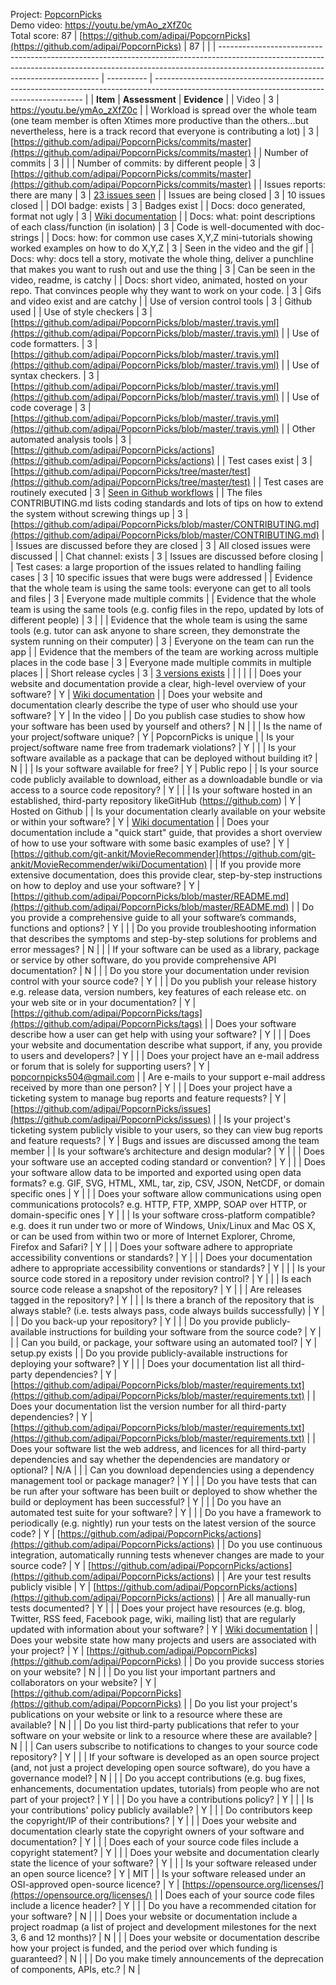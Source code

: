Project: [PopcornPicks](https://github.com/adipai/PopcornPicks)  
Demo video: https://youtu.be/ymAo_zXfZ0c <br/>
Total score: 87
| [https://github.com/adipai/PopcornPicks](https://github.com/adipai/PopcornPicks)                                                                                                                             | 87         |                                                                                                                                            |
| ------------------------------------------------------------------------------------------------------------------------------------------------------------------------------------------------------------ | ---------- | ------------------------------------------------------------------------------------------------------------------------------------------ |
| **Item**                                                                                                                                                                                                        | **Assessment** | **Evidence**                                                                                                                                   |
| Video                                                                                                                                                                                                        | 3          | https://youtu.be/ymAo_zXfZ0c                                                                                                                                          |
| Workload is spread over the whole team (one team member is often Xtimes more productive than the others...but nevertheless, here is a track record that everyone is contributing a lot)                      | 3          | [https://github.com/adipai/PopcornPicks/commits/master](https://github.com/adipai/PopcornPicks/commits/master)                             |
| Number of commits                                                                                                                                                                                            | 3          |                                                                                                                                            |
| Number of commits: by different people                                                                                                                                                                       | 3          | [https://github.com/adipai/PopcornPicks/commits/master](https://github.com/adipai/PopcornPicks/commits/master)                             |
| Issues reports: there are many                                                                                                                                                                               | 3          | [23 issues seen](https://github.com/adipai/PopcornPicks/issues)                                                                            |
| Issues are being closed                                                                                                                                                                                      | 3          | 10 issues closed                                                                                                                           |
| DOI badge: exists                                                                                                                                                                                            | 3          | Badges exist                                                                                                                               |
| Docs: doco generated, format not ugly                                                                                                                                                                        | 3          | [Wiki documentation](https://github.com/adipai/PopcornPicks/wiki)                                                                          |
| Docs: what: point descriptions of each class/function (in isolation)                                                                                                                                         | 3          | Code is well-documented with doc-strings                                                                                                   |
| Docs: how: for common use cases X,Y,Z mini-tutorials showing worked examples on how to do X,Y,Z                                                                                                              | 3          | Seen in the video and the gif                                                                                                              |
| Docs: why: docs tell a story, motivate the whole thing, deliver a punchline that makes you want to rush out and use the thing                                                                                | 3          | Can be seen in the video, readme, is catchy                                                                                                |
| Docs: short video, animated, hosted on your repo. That convinces people why they want to work on your code.                                                                                                  | 3          | Gifs and video exist and are catchy                                                                                                        |
| Use of version control tools                                                                                                                                                                                 | 3          | Github used                                                                                                                                |
| Use of style checkers                                                                                                                                                                                        | 3          | [https://github.com/adipai/PopcornPicks/blob/master/.travis.yml](https://github.com/adipai/PopcornPicks/blob/master/.travis.yml)           |
| Use of code formatters.                                                                                                                                                                                      | 3          | [https://github.com/adipai/PopcornPicks/blob/master/.travis.yml](https://github.com/adipai/PopcornPicks/blob/master/.travis.yml)           |
| Use of syntax checkers.                                                                                                                                                                                      | 3          | [https://github.com/adipai/PopcornPicks/blob/master/.travis.yml](https://github.com/adipai/PopcornPicks/blob/master/.travis.yml)           |
| Use of code coverage                                                                                                                                                                                         | 3          | [https://github.com/adipai/PopcornPicks/blob/master/.travis.yml](https://github.com/adipai/PopcornPicks/blob/master/.travis.yml)           |
| Other automated analysis tools                                                                                                                                                                               | 3          | [https://github.com/adipai/PopcornPicks/actions](https://github.com/adipai/PopcornPicks/actions)                                           |
| Test cases exist                                                                                                                                                                                             | 3          | [https://github.com/adipai/PopcornPicks/tree/master/test](https://github.com/adipai/PopcornPicks/tree/master/test)                         |
| Test cases are routinely executed                                                                                                                                                                            | 3          | [Seen in Github workflows](https://github.com/adipai/PopcornPicks/actions)                                                                 |
| The files CONTRIBUTING.md lists coding standards and lots of tips on how to extend the system without screwing things up                                                                                     | 3          | [https://github.com/adipai/PopcornPicks/blob/master/CONTRIBUTING.md](https://github.com/adipai/PopcornPicks/blob/master/CONTRIBUTING.md)   |
| Issues are discussed before they are closed                                                                                                                                                                  | 3          | All closed issues were discussed                                                                                                           |
| Chat channel: exists                                                                                                                                                                                         | 3          | Issues are discussed before closing                                                                                                        |
| Test cases: a large proportion of the issues related to handling failing cases                                                                                                                               | 3          | 10 specific issues that were bugs were addressed                                                                                           |
| Evidence that the whole team is using the same tools: everyone can get to all tools and files                                                                                                                | 3          | Everyone made multiple commits                                                                                                             |
| Evidence that the whole team is using the same tools (e.g. config files in the repo, updated by lots of different people)                                                                                    | 3          |                                                                                                                                            |
| Evidence that the whole team is using the same tools (e.g. tutor can ask anyone to share screen, they demonstrate the system running on their computer)                                                      | 3          | Everyone on the team can run the app                                                                                                       |
| Evidence that the members of the team are working across multiple places in the code base                                                                                                                    | 3          | Everyone made multiple commits in multiple places                                                                                          |
| Short release cycles                                                                                                                                                                                         | 3          | [3 versions exists](https://github.com/adipai/PopcornPicks/releases)                                                                       |
|                                                                                                                                                                                                              |            |                                                                                                                                            |
| Does your website and documentation provide a clear, high-level overview of your software?                                                                                                                   | Y          | [Wiki documentation](https://github.com/adipai/PopcornPicks/wiki)                                                                          |
| Does your website and documentation clearly describe the type of user who should use your software?                                                                                                          | Y          | In the video                                                                                                                               |
| Do you publish case studies to show how your software has been used by yourself and others?                                                                                                                  | N          |                                                                                                                                            |
| Is the name of your project/software unique?                                                                                                                                                                 | Y          | PopcornPicks is unique                                                                                                                     |
| Is your project/software name free from trademark violations?                                                                                                                                                | Y          |                                                                                                                                            |
| Is your software available as a package that can be deployed without building it?                                                                                                                            | N          |                                                                                                                                            |
| Is your software available for free?                                                                                                                                                                         | Y          | Public repo                                                                                                                                |
| Is your source code publicly available to download, either as a downloadable bundle or via access to a source code repository?                                                                               | Y          |                                                                                                                                            |
| Is your software hosted in an established, third-party repository likeGitHub (https://github.com)                                                                                                            | Y          | Hosted on Github                                                                                                                           |
| Is your documentation clearly available on your website or within your software?                                                                                                                             | Y          | [Wiki documentation](https://github.com/adipai/PopcornPicks/wiki)                                                                          |
| Does your documentation include a "quick start" guide, that provides a short overview of how to use your software with some basic examples of use?                                                           | Y          | [https://github.com/git-ankit/MovieRecommender](https://github.com/git-ankit/MovieRecommender/wiki/Documentation)                          |
| If you provide more extensive documentation, does this provide clear, step-by-step instructions on how to deploy and use your software?                                                                      | Y          | [https://github.com/adipai/PopcornPicks/blob/master/README.md](https://github.com/adipai/PopcornPicks/blob/master/README.md)               |
| Do you provide a comprehensive guide to all your software’s commands, functions and options?                                                                                                                 | Y          |                                                                                                                                            |
| Do you provide troubleshooting information that describes the symptoms and step-by-step solutions for problems and error messages?                                                                           | N          |                                                                                                                                            |
| If your software can be used as a library, package or service by other software, do you provide comprehensive API documentation?                                                                             | N          |                                                                                                                                            |
| Do you store your documentation under revision control with your source code?                                                                                                                                | Y          |                                                                                                                                            |
| Do you publish your release history e.g. release data, version numbers, key features of each release etc. on your web site or in your documentation?                                                         | Y          | [https://github.com/adipai/PopcornPicks/tags](https://github.com/adipai/PopcornPicks/tags)                                                 |
| Does your software describe how a user can get help with using your software?                                                                                                                                | Y          |                                                                                                                                            |
| Does your website and documentation describe what support, if any, you provide to users and developers?                                                                                                      | Y          |                                                                                                                                            |
| Does your project have an e-mail address or forum that is solely for supporting users?                                                                                                                       | Y          | [popcornpicks504@gmail.com](mailto:popcornpicks504@gmail.com)                                                                              |
| Are e-mails to your support e-mail address received by more than one person?                                                                                                                                 | Y          |                                                                                                                                            |
| Does your project have a ticketing system to manage bug reports and feature requests?                                                                                                                        | Y          | [https://github.com/adipai/PopcornPicks/issues](https://github.com/adipai/PopcornPicks/issues)                                             |
| Is your project's ticketing system publicly visible to your users, so they can view bug reports and feature requests?                                                                                        | Y          | Bugs and issues are discussed among the team member                                                                                        |
| Is your software’s architecture and design modular?                                                                                                                                                          | Y          |                                                                                                                                            |
| Does your software use an accepted coding standard or convention?                                                                                                                                            | Y          |                                                                                                                                            |
| Does your software allow data to be imported and exported using open data formats? e.g. GIF, SVG, HTML, XML, tar, zip, CSV, JSON, NetCDF, or domain specific ones                                            | Y          |                                                                                                                                            |
| Does your software allow communications using open communications protocols? e.g. HTTP, FTP, XMPP, SOAP over HTTP, or domain-specific ones                                                                   | Y          |                                                                                                                                            |
| Is your software cross-platform compatible? e.g. does it run under two or more of Windows, Unix/Linux and Mac OS X, or can be used from within two or more of Internet Explorer, Chrome, Firefox and Safari? | Y          |                                                                                                                                            |
| Does your software adhere to appropriate accessibility conventions or standards?                                                                                                                             | Y          |                                                                                                                                            |
| Does your documentation adhere to appropriate accessibility conventions or standards?                                                                                                                        | Y          |                                                                                                                                            |
| Is your source code stored in a repository under revision control?                                                                                                                                           | Y          |                                                                                                                                            |
| Is each source code release a snapshot of the repository?                                                                                                                                                    | Y          |                                                                                                                                            |
| Are releases tagged in the repository?                                                                                                                                                                       | Y          |                                                                                                                                            |
| Is there a branch of the repository that is always stable? (i.e. tests always pass, code always builds successfully)                                                                                         | Y          |                                                                                                                                            |
| Do you back-up your repository?                                                                                                                                                                              | Y          |                                                                                                                                            |
| Do you provide publicly-available instructions for building your software from the source code?                                                                                                              | Y          |                                                                                                                                            |
| Can you build, or package, your software using an automated tool?                                                                                                                                            | Y          | setup.py exists                                                                                                                            |
| Do you provide publicly-available instructions for deploying your software?                                                                                                                                  | Y          |                                                                                                                                            |
| Does your documentation list all third-party dependencies?                                                                                                                                                   | Y          | [https://github.com/adipai/PopcornPicks/blob/master/requirements.txt](https://github.com/adipai/PopcornPicks/blob/master/requirements.txt) |
| Does your documentation list the version number for all third-party dependencies?                                                                                                                            | Y          | [https://github.com/adipai/PopcornPicks/blob/master/requirements.txt](https://github.com/adipai/PopcornPicks/blob/master/requirements.txt) |
| Does your software list the web address, and licences for all third-party dependencies and say whether the dependencies are mandatory or optional?                                                           | N/A        |                                                                                                                                            |
| Can you download dependencies using a dependency management tool or package manager?                                                                                                                         | Y          |                                                                                                                                            |
| Do you have tests that can be run after your software has been built or deployed to show whether the build or deployment has been successful?                                                                | Y          |                                                                                                                                            |
| Do you have an automated test suite for your software?                                                                                                                                                       | Y          |                                                                                                                                            |
| Do you have a framework to periodically (e.g. nightly) run your tests on the latest version of the source code?                                                                                              | Y          | [https://github.com/adipai/PopcornPicks/actions](https://github.com/adipai/PopcornPicks/actions)                                           |
| Do you use continuous integration, automatically running tests whenever changes are made to your source code?                                                                                                | Y          | [https://github.com/adipai/PopcornPicks/actions](https://github.com/adipai/PopcornPicks/actions)                                           |
| Are your test results publicly visible                                                                                                                                                                       | Y          | [https://github.com/adipai/PopcornPicks/actions](https://github.com/adipai/PopcornPicks/actions)                                           |
| Are all manually-run tests documented?                                                                                                                                                                       | Y          |                                                                                                                                            |
| Does your project have resources (e.g. blog, Twitter, RSS feed, Facebook page, wiki, mailing list) that are regularly updated with information about your software?                                          | Y          | [Wiki documentation](https://github.com/adipai/PopcornPicks/wiki)                                                                          |
| Does your website state how many projects and users are associated with your project?                                                                                                                        | Y          | [https://github.com/adipai/PopcornPicks](https://github.com/adipai/PopcornPicks)                                                           |
| Do you provide success stories on your website?                                                                                                                                                              | N          |                                                                                                                                            |
| Do you list your important partners and collaborators on your website?                                                                                                                                       | Y          | [https://github.com/adipai/PopcornPicks](https://github.com/adipai/PopcornPicks)                                                           |
| Do you list your project's publications on your website or link to a resource where these are available?                                                                                                     | N          |                                                                                                                                            |
| Do you list third-party publications that refer to your software on your website or link to a resource where these are available?                                                                            | N          |                                                                                                                                            |
| Can users subscribe to notifications to changes to your source code repository?                                                                                                                              | Y          |                                                                                                                                            |
| If your software is developed as an open source project (and, not just a project developing open source software), do you have a governance model?                                                           | N          |                                                                                                                                            |
| Do you accept contributions (e.g. bug fixes, enhancements, documentation updates, tutorials) from people who are not part of your project?                                                                   | Y          |                                                                                                                                            |
| Do you have a contributions policy?                                                                                                                                                                          | Y          |                                                                                                                                            |
| Is your contributions' policy publicly available?                                                                                                                                                            | Y          |                                                                                                                                            |
| Do contributors keep the copyright/IP of their contributions?                                                                                                                                                | Y          |                                                                                                                                            |
| Does your website and documentation clearly state the copyright owners of your software and documentation?                                                                                                   | Y          |                                                                                                                                            |
| Does each of your source code files include a copyright statement?                                                                                                                                           | Y          |                                                                                                                                            |
| Does your website and documentation clearly state the licence of your software?                                                                                                                              | Y          |                                                                                                                                            |
| Is your software released under an open source licence?                                                                                                                                                      | Y          | MIT                                                                                                                                        |
| Is your software released under an OSI-approved open-source licence?                                                                                                                                         | Y          | [https://opensource.org/licenses/](https://opensource.org/licenses/)                                                                       |
| Does each of your source code files include a licence header?                                                                                                                                                | Y          |                                                                                                                                            |
| Do you have a recommended citation for your software?                                                                                                                                                        | N          |                                                                                                                                            |
| Does your website or documentation include a project roadmap (a list of project and development milestones for the next 3, 6 and 12 months)?                                                                 | N          |                                                                                                                                            |
| Does your website or documentation describe how your project is funded, and the period over which funding is guaranteed?                                                                                     | N          |                                                                                                                                            |
| Do you make timely announcements of the deprecation of components, APIs, etc.?                                                                                                                               | N          |
